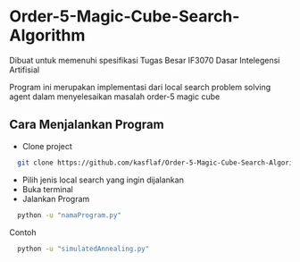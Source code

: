 # Order-5-Magic-Cube-Search-Algorithm
Dibuat untuk memenuhi spesifikasi Tugas Besar IF3070 Dasar Intelegensi Artifisial

Program ini merupakan implementasi dari local search problem solving agent dalam menyelesaikan masalah order-5 magic cube 

## Cara Menjalankan Program
- Clone project

```bash
  git clone https://github.com/kasflaf/Order-5-Magic-Cube-Search-Algorithm.git
```
- Pilih jenis local search yang ingin dijalankan
- Buka terminal
- Jalankan Program 

```bash
  python -u "namaProgram.py"
```
Contoh
```bash
  python -u "simulatedAnnealing.py"
```
